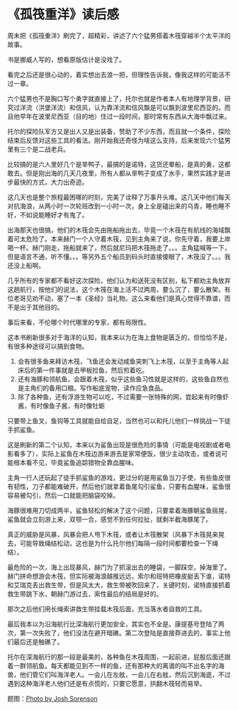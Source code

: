 # 《孤筏重洋》读后感

周末把《孤筏重洋》刷完了，超精彩，讲述了六个猛男搭着木筏穿越半个太平洋的故事。

书是挪威人写的，想看原版估计是没戏了。

看完之后还是很心动的，着实想出去浪一把，但理性告诉我，像我这样的可能活不过一章。

六个猛男也不是胸口写个勇字就直接上了，托尔也就是作者本人有地理学背景，研究过洋流（洪堡洋流）和信风，认为靠洋流和信风飘是可以飘到波里尼西亚的。而且他早年在波里尼西亚（目的地）住过一段时间，那时常有东西从大海中飘过来。

托尔的探险队军方又是出人又是出装备，赞助了不少东西，而且就一个条件，探险结束后反馈对这些工具的看法。刚开始我还奇怪为啥这么支持，后来发现六个猛男里有三个是二战老兵。

比较搞的是六人里好几个是旱鸭子，最搞的是诺特，这货还晕船，是真的勇，这都敢去。但是刚出海的几天几夜里，所有人都从旱鸭子变成了水手，果然实践才是进步最快的方式，大力出奇迹。

这几天也是整个旅程最困哪的时刻，完美了诠释了万事开头难。这几天中他们每天对抗海浪，从两小时一次轮班改到一小时一次，身上全是磕出来的乌青，睡也睡不好，不如说能睡好才有鬼了。


出海那天也很搞，他们的木筏会先由拖船拖出去，毕竟一个木筏在有航线的海域飘着可太危险了。本来赫门一个人守着木筏，见到主角来了说，你先守着，我要上岸喝一杯。赫门刚走，拖船就来了，然后就尼玛把木筏拖走了。。。主角猛喊等一下，但是语言不通，听不懂。。。等另外五个船员到码头时直接傻眼了，木筏没了。。。我还没上船啊。




几乎所有的专家都不看好这次探险，他们认为和送死没有区别，私下都劝主角放弃这趟航行，按他们的说法，这个木筏在海上活不过两周，要么沉了，要么散架。有位老哥见劝不动，塞了一本《圣经》当礼物。这么来看他们是真心觉得不靠谱，而不是出于其他目的。

事后来看，不伦哪个时代哪里的专家，都有局限性。




这本书刷新很多对于海洋的认知，我本来以为在海上食物是匮乏的，但恰恰不是，有很多种途径可以搞到食物。

1. 会有很多鱼来拜访木筏，飞鱼还会发动咸鱼突刺飞上木筏，以至于主角等人起床后的第一件事就是去甲板捡鱼，然后煎着吃。
2. 还有海豚和领航鱼，会跟着木筏，似乎这些鱼习性就是这样的，这些鱼自然也是主角们的备用口粮。写作船底宠物，读作应急食品。
3. 除了各种鱼，还有浮游生物可以吃，不过需要一张特殊的网，尝起来有时像虾酱，有时像鱼子酱，有时像牡蛎

只要带上鱼叉，鱼钩等工具就能自给自足，当然也可以和托儿他们一样挑战一下徒手抓鲨鱼。



这是刷新的第二个认知，本来以为鲨鱼出现是很危险的事情（可能是电视剧或者电影看多了），实际上鲨鱼在木筏边游来游去是家常便饭，很少主动攻击，或者说可能根本看不见，毕竟鲨鱼追踪猎物全靠血腥味。

主角一行人还玩起了徒手抓鲨鱼的游戏，更过分的是用鲨鱼当刀子使，有些鱼皮很有韧性，刀子都能难破开，然后他们就拿着鱼尾勾引鲨鱼，只要有血腥味，鲨鱼很容易被勾引，然后一口就能把脑袋咬掉。

海豚很难用刀切成两半，鲨鱼轻松的解决了这个问题，只要拿着海豚朝鲨鱼摇晃，鲨鱼就会立刻游上来，双颚一合，感觉不到任何拉扯，就剩半截海豚尾了。

真正的威胁是风暴，风暴会把人甩下木筏，或者让木筏散架（风暴下木筏晃来晃去，可能导致绳结松动，这也是为什么托尔他们每隔一段时间都要检查一下绳结）。

最危险的一次，海上出现暴风，赫门为了抓滚出去的睡袋，一脚踩空，掉海里了。赫门拼命想游会木筏，但实际被海浪越推远远，索尔和班特把橡皮艇丢下谁，诺特和艾瑞克丢出救生带，但是风太大，救生带被吹回来了，关键时刻，诺特直接抓着救生带跳下水，朝赫门游过去，索性最后的结局是好的。

那次之后他们用长绳索讲救生带挂载木筏后面，充当落水者自救的工具。

最后我本以为沿海航行比深海航行更加安全，其实也不全是。康提基号登陆了两次，第一次失败了，他们没法在避开暗礁。第二次登陆是直接莽进去的，事实上他们最后还是触礁了。


托尔在深海航行的那一段是最美的，各种鱼在木筏周围，一起前进，屁股后面还跟着一群领航鱼。每天都能见到不一样的鱼，还有那种大的离谱的叫不出名字的海兽，他们管它们叫海洋老人。一会儿在左舷，一会儿在右舷，然后沉到海底，不过遇到这种海洋老人他们还是有点慌的，只要它愿意，拱翻木筏轻而易举。

题图：[Photo by Josh Sorenson](https://www.pexels.com/photo/ocean-under-crepuscular-clouds-378271)